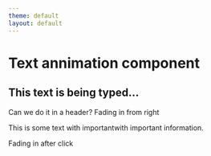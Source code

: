 ```yaml
---
theme: default
layout: default
---
```


# Text annimation component

## <text-typewriter duration="3000" delay="1000" cursor>This text is being typed...</text-typewriter>

Can we do it in a header? <fade-in direction="right" duration="2000" delay="1000" distance="1000">Fading in from right</fade-in>

This is some text <dt-hide>with important</dt-hide><dt-show><text-highlight highlight-color="rgba(250, 204, 21, 0.5)" direction="center-out">with important</text-highlight></dt-show> information.

<dt-show>

<fade-in direction="none" duration="2000">Fading in after click</fade-in>
<fade-in absolute direction="none" duration="2000">
<dt-arrow x1="0" y1="270" x2="640" y2="270" line-color="#b18a00" line-width="3" arrow-head="start"></dt-arrow>
</fade-in>

</dt-show>
